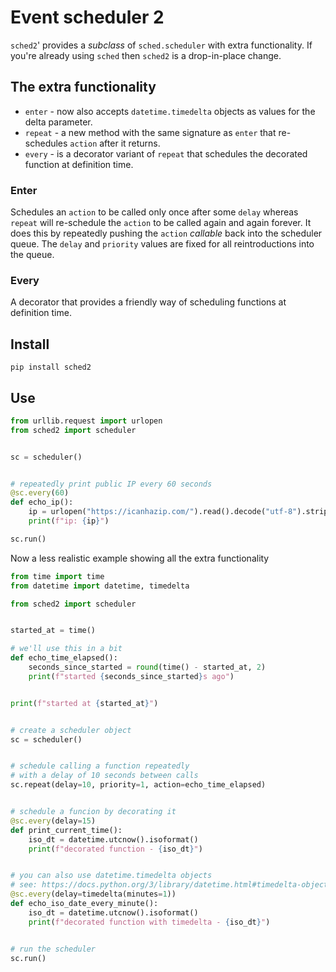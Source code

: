 # Event scheduler 2

`sched2`' provides a *subclass* of `sched.scheduler` with extra functionality.
If you're already using `sched` then `sched2` is a drop-in-place change.

## The extra functionality
- `enter` - now also accepts `datetime.timedelta` objects as values for the delta parameter.
- `repeat` - a new method with the same signature as `enter` that re-schedules `action` after it returns.
- `every` -  is a decorator variant of `repeat` that schedules the decorated function at definition time.

 ### Enter
Schedules an `action` to be called only once after some `delay` whereas `repeat` will re-schedule the `action` to be called again and again forever. It does this by repeatedly pushing the `action` *callable* back into the scheduler queue. The `delay` and `priority` values are fixed for all reintroductions into the queue.

### Every
A decorator that provides a friendly way of scheduling functions at definition time.


## Install

`pip install sched2`


## Use


```python
from urllib.request import urlopen
from sched2 import scheduler


sc = scheduler()


# repeatedly print public IP every 60 seconds
@sc.every(60)
def echo_ip():
    ip = urlopen("https://icanhazip.com/").read().decode("utf-8").strip()
    print(f"ip: {ip}")

sc.run()
```


Now a less realistic example showing all the extra functionality

```python
from time import time
from datetime import datetime, timedelta

from sched2 import scheduler


started_at = time()

# we'll use this in a bit
def echo_time_elapsed():
    seconds_since_started = round(time() - started_at, 2)
    print(f"started {seconds_since_started}s ago")


print(f"started at {started_at}")


# create a scheduler object
sc = scheduler()


# schedule calling a function repeatedly
# with a delay of 10 seconds between calls
sc.repeat(delay=10, priority=1, action=echo_time_elapsed)


# schedule a funcion by decorating it
@sc.every(delay=15)
def print_current_time():
    iso_dt = datetime.utcnow().isoformat()
    print(f"decorated function - {iso_dt}")


# you can also use datetime.timedelta objects
# see: https://docs.python.org/3/library/datetime.html#timedelta-objects
@sc.every(delay=timedelta(minutes=1))
def echo_iso_date_every_minute():
    iso_dt = datetime.utcnow().isoformat()
    print(f"decorated function with timedelta - {iso_dt}")


# run the scheduler
sc.run()
```

